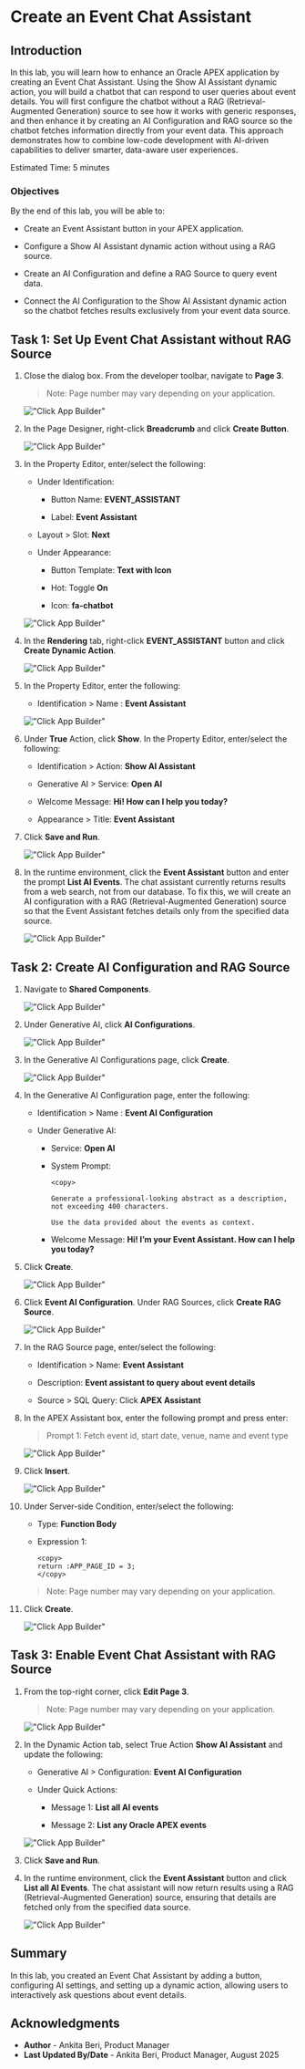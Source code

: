 # Create an Event Chat Assistant

## Introduction

In this lab, you will learn how to enhance an Oracle APEX application by creating an Event Chat Assistant. Using the Show AI Assistant dynamic action, you will build a chatbot that can respond to user queries about event details. You will first configure the chatbot without a RAG (Retrieval-Augmented Generation) source to see how it works with generic responses, and then enhance it by creating an AI Configuration and RAG source so the chatbot fetches information directly from your event data. This approach demonstrates how to combine low-code development with AI-driven capabilities to deliver smarter, data-aware user experiences.

Estimated Time: 5 minutes

### Objectives

By the end of this lab, you will be able to:

- Create an Event Assistant button in your APEX application.

- Configure a Show AI Assistant dynamic action without using a RAG source.

- Create an AI Configuration and define a RAG Source to query event data.

- Connect the AI Configuration to the Show AI Assistant dynamic action so the chatbot fetches results exclusively from your event data source.

## Task 1: Set Up Event Chat Assistant without RAG Source

1. Close the dialog box. From the developer toolbar, navigate to **Page 3**.

    >Note: Page number may vary depending on your application.

    !["Click App Builder"](images/navigate-to3.png "")

2. In the Page Designer, right-click **Breadcrumb** and click **Create Button**.

    !["Click App Builder"](images/chatbot-btn.png "")

3. In the Property Editor, enter/select the following:

    - Under Identification:

        - Button Name: **EVENT_ASSISTANT**

        - Label: **Event Assistant**

    - Layout > Slot: **Next**

    - Under Appearance:

        - Button Template: **Text with Icon**

        - Hot: Toggle **On**

        - Icon: **fa-chatbot**

    !["Click App Builder"](images/event-assist-btn.png "")

4. In the **Rendering** tab, right-click **EVENT_ASSISTANT** button and click **Create Dynamic Action**.

    !["Click App Builder"](images/create-dy-chatbot.png "")

5. In the Property Editor, enter the following:

    - Identification > Name : **Event Assistant**

    !["Click App Builder"](images/event-dy.png "")

6. Under **True** Action, click **Show**. In the Property Editor, enter/select the following:

    - Identification > Action: **Show AI Assistant**

    - Generative AI > Service: **Open AI**

    - Welcome Message: **Hi! How can I help you today?**

    - Appearance > Title: **Event Assistant**

7. Click **Save and Run**.

    !["Click App Builder"](images/show-ai-assist.png "")

8. In the runtime environment, click the **Event Assistant** button and enter the prompt **List AI Events**. The chat assistant currently returns results from a web search, not from our database. To fix this, we will create an AI configuration with a RAG (Retrieval-Augmented Generation) source so that the Event Assistant fetches details only from the specified data source.

    !["Click App Builder"](images/view-assit.png "")

## Task 2: Create AI Configuration and RAG Source

1. Navigate to **Shared Components**.

    !["Click App Builder"](images/naviagte-sc.png "")

2. Under Generative AI, click **AI Configurations**.

    !["Click App Builder"](images/ai-conf.png "")

3. In the Generative AI Configurations page, click **Create**.

    !["Click App Builder"](images/create-conf.png "")

4. In the Generative AI Configuration page, enter the following:

    - Identification > Name : **Event AI Configuration**

    - Under Generative AI:

        - Service: **Open AI**

        - System Prompt:

            ```
            <copy>

            Generate a professional-looking abstract as a description, not exceeding 400 characters.

            Use the data provided about the events as context.

            ```
            </copy>

        - Welcome Message: **Hi! I’m your Event Assistant. How can I help you today?**

5. Click **Create**.

    !["Click App Builder"](images/event-ai-conf.png "")

6. Click **Event AI Configuration**. Under RAG Sources, click **Create RAG Source**.

    !["Click App Builder"](images/create-rag-source.png "")

7. In the RAG Source page, enter/select the following:

    - Identification > Name: **Event Assistant**

    - Description: **Event assistant to query about event details**

    - Source > SQL Query: Click **APEX Assistant**

8. In the APEX Assistant box, enter the following prompt and press enter:

    > Prompt 1:
    > Fetch event id, start date, venue, name and event type

    !["Click App Builder"](images/event-assist-rag.png "")

9. Click **Insert**.

    !["Click App Builder"](images/insert-rag.png "")

10. Under Server-side Condition, enter/select the following:

    - Type: **Function Body**

    - Expression 1:

        ```
        <copy>
        return :APP_PAGE_ID = 3;
        </copy>
        ```
    >Note: Page number may vary depending on your application.

11. Click **Create**.

    !["Click App Builder"](images/rag-func1.png "")

## Task 3: Enable Event Chat Assistant with RAG Source

1. From the top-right corner, click **Edit Page 3**.

    >Note: Page number may vary depending on your application.

    !["Click App Builder"](images/edit-page3.png "")

2. In the Dynamic Action tab, select True Action **Show AI Assistant** and update the following:

    - Generative AI > Configuration: **Event AI Configuration**

    - Under Quick Actions:

        - Message 1: **List all AI events**

        - Message 2: **List any Oracle APEX events**

    !["Click App Builder"](images/event-conf-msg.png "")

3. Click **Save and Run**.

4. In the runtime environment, click the **Event Assistant** button and click **List all AI Events**. The chat assistant will now return results using a RAG (Retrieval-Augmented Generation) source, ensuring that details are fetched only from the specified data source.

    !["Click App Builder"](images/view-ai-chat.png "")

## Summary

In this lab, you created an Event Chat Assistant by adding a button, configuring AI settings, and setting up a dynamic action, allowing users to interactively ask questions about event details.

## Acknowledgments

- **Author** - Ankita Beri, Product Manager
- **Last Updated By/Date** - Ankita Beri, Product Manager, August 2025
